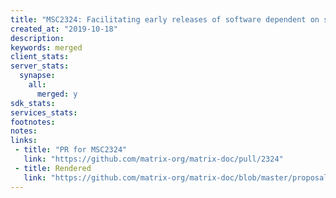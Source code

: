 ```yaml
---
title: "MSC2324: Facilitating early releases of software dependent on spec"
created_at: "2019-10-18"
description:
keywords: merged
client_stats:
server_stats:
  synapse:
    all:
      merged: y
sdk_stats:
services_stats:
footnotes:
notes:
links:
 - title: "PR for MSC2324"
   link: "https://github.com/matrix-org/matrix-doc/pull/2324"
 - title: Rendered
   link: "https://github.com/matrix-org/matrix-doc/blob/master/proposals/2324-when-to-ship.md"
---
```

